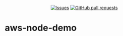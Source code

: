 <p align="center">
  <a href="https://github.com/mingyuchoo/aws-node-demo/issues"><img alt="Issues" src="https://img.shields.io/github/issues/mingyuchoo/aws-node-demo?color=appveyor" /></a>
  <a href="https://github.com/mingyuchoo/aws-node-demo/pulls"><img alt="GitHub pull requests" src="https://img.shields.io/github/issues-pr/mingyuchoo/aws-node-demo?color=appveyor" /></a>
</p>

# aws-node-demo